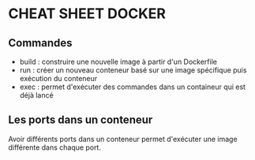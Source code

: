 # CHEAT SHEET DOCKER

## Commandes

- build : construire une nouvelle image à partir d'un Dockerfile
- run : créer un nouveau conteneur basé sur une image spécifique puis exécution du conteneur
- exec : permet d'exécuter des commandes dans un containeur qui est déjà lancé

## Les ports dans un conteneur

Avoir différents ports dans un conteneur permet d'exécuter une image différente dans chaque port.